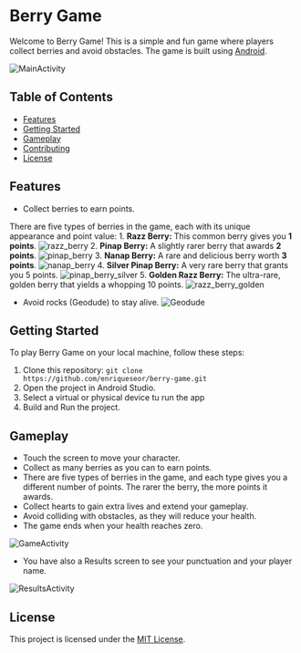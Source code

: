 # Berry Game

Welcome to Berry Game! This is a simple and fun game where players collect berries and avoid obstacles. 
The game is built using [Android](https://www.android.com/).

![MainActivity](images/MainActivity.png)

## Table of Contents

- [Features](#features)
- [Getting Started](#getting-started)
- [Gameplay](#gameplay)
- [Contributing](#contributing)
- [License](#license)

## Features

- Collect berries to earn points. 

There are five types of berries in the game, each with its unique appearance and point value: 
    1. **Razz Berry:** This common berry gives you **1 points**. ![razz_berry](images/razz_berry.png) 
    2. **Pinap Berry:** A slightly rarer berry that awards **2 points**. ![pinap_berry](images/pinap_berry.png) 
    3. **Nanap Berry:** A rare and delicious berry worth **3 points**. ![nanap_berry](images/nanap_berry.png) 
    4. **Silver Pinap Berry:** A very rare berry that grants you 5 points. ![pinap_berry_silver](images/pinap_berry_silver.png) 
    5. **Golden Razz Berry:** The ultra-rare, golden berry that yields a whopping 10 points. ![razz_berry_golden](images/razz_berry_golden.png) 

- Avoid rocks (Geodude) to stay alive.
![Geodude](images/Geodude.png)

## Getting Started

To play Berry Game on your local machine, follow these steps:

1. Clone this repository: `git clone https://github.com/enriqueseor/berry-game.git`
2. Open the project in Android Studio.
3. Select a virtual or physical device tu run the app
4. Build and Run the project.

## Gameplay

- Touch the screen to move your character.
- Collect as many berries as you can to earn points.
- There are five types of berries in the game, and each type gives you a different number of points. The rarer the berry, the more points it awards.
- Collect hearts to gain extra lives and extend your gameplay.
- Avoid colliding with obstacles, as they will reduce your health.
- The game ends when your health reaches zero.

![GameActivity](images/GameActivity.png)

- You have also a Results screen to see your punctuation and your player name.

![ResultsActivity](images/ResultsActivity.png)

## License

This project is licensed under the [MIT License](LICENSE).